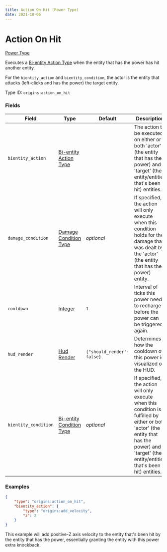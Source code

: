 ```yaml
---
title: Action On Hit (Power Type)
date: 2021-10-06
---
```


# Action On Hit

[Power Type](../power_types.md)

Executes a [Bi-entity Action Type](../bientity_action_types.md) when the entity that has the power has hit another entity.

For the `bientity_action` and `bientity_condition`, the actor is the entity that attacks (left-clicks and has the power) the target entity.

Type ID: `origins:action_on_hit`


### Fields

Field | Type | Default | Description
------|------|---------|-------------
`bientity_action` | [Bi-entity Action Type](../bientity_action_types.md) | | The action to be executed on either or both 'actor' (the entity that has the power) and 'target' (the entity/entities that's been hit) entities.
`damage_condition` | [Damage Condition Type](../damage_condition_types.md) | _optional_ | If specified, the action will only execute when this condition holds for the damage that was dealt by the 'actor' (the entity that has the power) entity.
`cooldown` | [Integer](../data_types/integer.md) | `1` | Interval of ticks this power needs to recharge before the power can be triggered again.
`hud_render` | [Hud Render](../data_types/hud_render.md) | `{"should_render": false}` | Determines how the cooldown of this power is visualized on the HUD.
`bientity_condition` | [Bi-entity Condition Type](../bientity_condition_types.md) | _optional_ | If specified, the action will only execute when this condition is fulfilled by either or both 'actor' (the entity that has the power) and 'target' (the entity/entities that's been hit) entities.


### Examples

```json
{
    "type": "origins:action_on_hit",
    "bientity_action": {
        "type": "origins:add_velocity",
        "z": 2
    }
}
```

This example will add positive-Z axis velocity to the entity that's been hit by the entity that has the power, essentially granting the entity with this power extra knockback.
